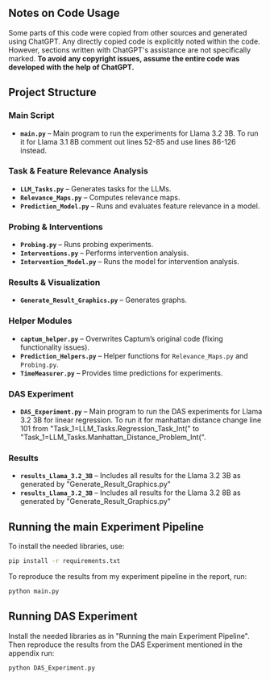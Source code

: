 ## **Notes on Code Usage**  
Some parts of this code were copied from other sources and generated using ChatGPT. Any directly copied code is explicitly noted within the code. However, sections written with ChatGPT's assistance are not specifically marked. **To avoid any copyright issues, assume the entire code was developed with the help of ChatGPT.**  


## **Project Structure**  

### **Main Script**  
- **`main.py`** – Main program to run the experiments for Llama 3.2 3B. To run it for Llama 3.1 8B comment out lines 52-85 and use lines 86-126 instead.  

### **Task & Feature Relevance Analysis**  
- **`LLM_Tasks.py`** – Generates tasks for the LLMs.  
- **`Relevance_Maps.py`** – Computes relevance maps.  
- **`Prediction_Model.py`** – Runs and evaluates feature relevance in a model.  

### **Probing & Interventions**  
- **`Probing.py`** – Runs probing experiments.  
- **`Interventions.py`** – Performs intervention analysis.  
- **`Intervention_Model.py`** – Runs the model for intervention analysis.  

### **Results & Visualization**  
- **`Generate_Result_Graphics.py`** – Generates graphs.  

### **Helper Modules**  
- **`captum_helper.py`** – Overwrites Captum’s original code (fixing functionality issues).  
- **`Prediction_Helpers.py`** – Helper functions for `Relevance_Maps.py` and `Probing.py`.  
- **`TimeMeasurer.py`** – Provides time predictions for experiments.  

### **DAS Experiment** 
- **`DAS_Experiment.py`** – Main program to run the DAS experiments for Llama 3.2 3B for linear regression. To run it for manhattan distance change line 101 from "Task\_1=LLM\_Tasks.Regression\_Task\_Int(" to "Task\_1=LLM\_Tasks.Manhattan\_Distance\_Problem\_Int(".


### **Results** 
- **`results_Llama_3.2_3B`** – Includes all results for the Llama 3.2 3B as generated by "Generate_Result_Graphics.py"
- **`results_Llama_3.2_3B`** – Includes all results for the Llama 3.2 8B as generated by "Generate_Result_Graphics.py"   


## **Running the main Experiment Pipeline**  
To install the needed libraries, use:  
```bash
pip install -r requirements.txt
```
To reproduce the results from my experiment pipeline in the report, run:  
```bash
python main.py
```


## **Running DAS Experiment**  
Install the needed libraries as in "Running the main Experiment Pipeline". Then reproduce the results from the DAS Experiment mentioned in the appendix run:  
```bash
python DAS_Experiment.py
```
